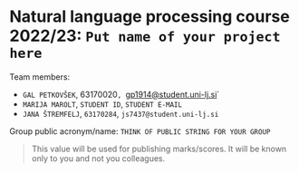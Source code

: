 # Natural language processing course 2022/23: `Put name of your project here`

Team members:
 * `GAL PETKOVŠEK`, 63170020`, `gp1914@student.uni-lj.si`
 * `MARIJA MAROLT`, `STUDENT ID`, `STUDENT E-MAIL`
 * `JANA ŠTREMFELJ`, `63170284`, `js7437@student.uni-lj.si`
 
Group public acronym/name: `THINK OF PUBLIC STRING FOR YOUR GROUP`
 > This value will be used for publishing marks/scores. It will be known only to you and not you colleagues.
